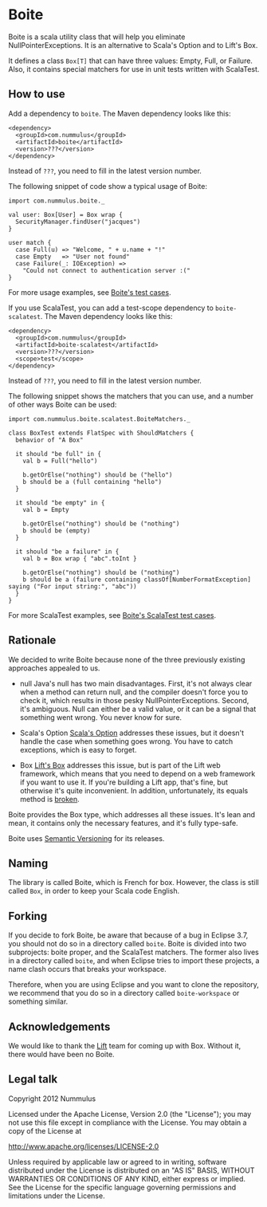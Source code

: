 Boite
=====

Boite is a scala utility class that will help you eliminate NullPointerExceptions. It is an alternative to Scala's Option and to Lift's Box.

It defines a class `Box[T]` that can have three values: Empty, Full, or Failure. Also, it contains special matchers for use in unit tests written with ScalaTest.



How to use
----------

Add a dependency to `boite`. The Maven dependency looks like this:

    <dependency>
      <groupId>com.nummulus</groupId>
      <artifactId>boite</artifactId>
      <version>???</version>
    </dependency>

Instead of `???`, you need to fill in the latest version number.

The following snippet of code show a typical usage of Boite:

    import com.nummulus.boite._

    val user: Box[User] = Box wrap {
      SecurityManager.findUser("jacques")
    }

    user match {
      case Full(u) => "Welcome, " + u.name + "!"
      case Empty   => "User not found"
      case Failure(_: IOException) => 
        "Could not connect to authentication server :("
    }

For more usage examples, see [Boite's test cases](https://github.com/nummulus/boite/tree/master/boite/src/test/scala/com/nummulus/boite).

If you use ScalaTest, you can add a test-scope dependency to `boite-scalatest`. The Maven dependency looks like this:

    <dependency>
      <groupId>com.nummulus</groupId>
      <artifactId>boite-scalatest</artifactId>
      <version>???</version>
      <scope>test</scope>
    </dependency>

Instead of `???`, you need to fill in the latest version number.

The following snippet shows the matchers that you can use, and a number of other ways Boite can be used:

    import com.nummulus.boite.scalatest.BoiteMatchers._

    class BoxTest extends FlatSpec with ShouldMatchers {
      behavior of "A Box"

      it should "be full" in {
        val b = Full("hello")

        b.getOrElse("nothing") should be ("hello")
        b should be a (full containing "hello")
      }

      it should "be empty" in {
        val b = Empty

        b.getOrElse("nothing") should be ("nothing")
        b should be (empty)
      }

      it should "be a failure" in {
        val b = Box wrap { "abc".toInt }

        b.getOrElse("nothing") should be ("nothing")
        b should be a (failure containing classOf[NumberFormatException] saying ("For input string:", "abc"))
      }
    }

For more ScalaTest examples, see [Boite's ScalaTest test cases](https://github.com/nummulus/boite/tree/master/boite-scalatest/src/test/scala/com/nummulus/boite/scalatest).



Rationale
---------

We decided to write Boite because none of the three previously existing approaches appealed to us.

* null
  Java's null has two main disadvantages. First, it's not always clear when a method can return null, and the compiler doesn't force you to check it, which results in those pesky NullPointerExceptions. Second, it's ambiguous. Null can either be a valid value, or it can be a signal that something went wrong. You never know for sure. 

* Scala's Option
  [Scala's Option](http://www.scala-lang.org/api/current/scala/Option.html) addresses these issues, but it doesn't handle the case when something goes wrong. You have to catch exceptions, which is easy to forget.

* Box
  [Lift's Box](http://www.assembla.com/spaces/liftweb/wiki/Box) addresses this issue, but is part of the Lift web framework, which means that you need to depend on a web framework if you want to use it. If you're building a Lift app, that's fine, but otherwise it's quite inconvenient. In addition, unfortunately, its equals method is [broken](https://github.com/lift/framework/issues/1234).

Boite provides the Box type, which addresses all these issues. It's lean and mean, it contains only the necessary features, and it's fully type-safe.

Boite uses [Semantic Versioning](http://semver.org/) for its releases.



Naming
------

The library is called Boite, which is French for box. However, the class is still called `Box`, in order to keep your Scala code English.



Forking
-------

If you decide to fork Boite, be aware that because of a bug in Eclipse 3.7, you should not do so in a directory called `boite`. Boite is divided into two subprojects: boite proper, and the ScalaTest matchers. The former also lives in a directory called `boite`, and when Eclipse tries to import these projects, a name clash occurs that breaks your workspace.

Therefore, when you are using Eclipse and you want to clone the repository, we recommend that you do so in a directory called `boite-workspace` or something similar.



Acknowledgements
----------------

We would like to thank the [Lift](http://liftweb.net/) team for coming up with Box. Without it, there would have been no Boite.



Legal talk
----------

Copyright 2012 Nummulus

Licensed under the Apache License, Version 2.0 (the "License"); you may not use this file except in compliance with the License. You may obtain a copy of the License at

  <http://www.apache.org/licenses/LICENSE-2.0>

Unless required by applicable law or agreed to in writing, software distributed under the License is distributed on an "AS IS" BASIS, WITHOUT WARRANTIES OR CONDITIONS OF ANY KIND, either express or implied. See the License for the specific language governing permissions and limitations under the License.
